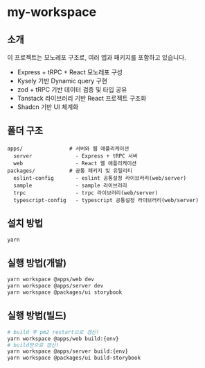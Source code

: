 # my-workspace

## 소개

이 프로젝트는 모노레포 구조로, 여러 앱과 패키지를 포함하고 있습니다.

- Express + tRPC + React 모노레포 구성
- Kysely 기반 Dynamic query 구현
- zod + tRPC 기반 데이터 검증 및 타입 공유
- Tanstack 라이브러리 기반 React 프로젝트 구조화
- Shadcn 기반 UI 체계화

## 폴더 구조

```text
apps/               # 서버와 웹 애플리케이션
  server              - Express + tRPC 서버
  web                 - React 웹 애플리케이션
packages/           # 공통 패키지 및 유틸리티
  eslint-config       - eslint 공통설정 라이브러리(web/server)
  sample              - sample 라이브러리
  trpc                - trpc 라이브러리(web/server)
  typescript-config   - typescript 공통설정 라이브러리(web/server)
```

## 설치 방법

```bash
yarn
```

## 실행 방법(개발)

```bash
yarn workspace @apps/web dev
yarn workspace @apps/server dev
yarn workspace @packages/ui storybook
```

## 실행 방법(빌드)

```bash
# build 후 pm2 restart으로 갱신!
yarn workspace @apps/web build:{env}
# build만으로 갱신!
yarn workspace @apps/server build:{env}
yarn workspace @packages/ui build-storybook
```
